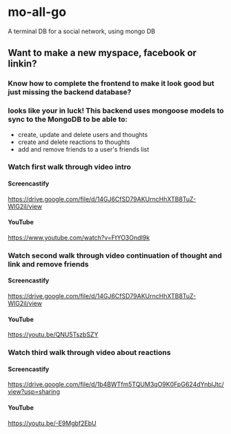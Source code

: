 # mo-all-go
A terminal DB for a social network, using mongo DB

## Want to make a new myspace, facebook or linkin?

### Know how to complete the frontend to make it look good but just missing the backend database?

### looks like your in luck! This backend uses mongoose models to sync to the MongoDB to be able to:
* create, update and delete users and thoughts
* create and delete reactions to thoughts
* add and remove friends to a user's friends list

### Watch first walk through video intro

#### Screencastify
https://drive.google.com/file/d/14GJ6CfSD79AKUrncHhXTB8TuZ-WlG2iI/view

#### YouTube
https://www.youtube.com/watch?v=FtYO3OndI9k

### Watch second walk through video continuation of thought and link and remove friends

#### Screencastify
https://drive.google.com/file/d/14GJ6CfSD79AKUrncHhXTB8TuZ-WlG2iI/view

#### YouTube
https://youtu.be/QNU5TszbSZY

### Watch third walk through video about reactions

#### Screencastify
https://drive.google.com/file/d/1b4BWTfm5TQUM3qO9K0FpG624dYnblJtc/view?usp=sharing

#### YouTube
https://youtu.be/-E9Mgbf2EbU
